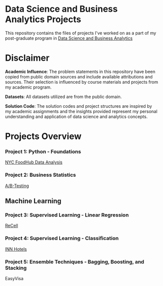 # Data Science and Business Analytics Projects
This repository contains the files of projects I've worked on as a part of my post-graduate program in [Data Science and Business Analytics](https://olympus.mygreatlearning.com/eportfolio)

# Disclaimer
**Academic Influence**: The problem statements in this repository have been copied from public domain sources and include available attributions and sources. Their selection is influenced by course materials and projects from my academic program.

**Datasets**: All datasets utilized are from the public domain.

**Solution Code**: The solution codes and project structures are inspired by my academic assignments and the insights provided represent my personal understanding and application of data science and analytics concepts.

# Projects Overview
### Project 1: Python - Foundations 
[NYC FoodHub Data Analysis](https://www.kaggle.com/datasets/ahsan81/food-ordering-and-delivery-app-dataset) 


### Project 2: Business Statistics
[A/B-Testing](https://www.kaggle.com/code/lilyhyseni/ab-testing) 

## Machine Learning 
### Project 3: Supervised Learning - Linear Regression 
[ReCell](https://www.kaggle.com/code/lilyhyseni/supervised-learning-linear-regression-recell)

### Project 4: Supervised Learning - Classification
[INN Hotels](https://www.kaggle.com/code/lilyhyseni/supervised-learning-classification)

### Project 5: Ensemble Techniques - Bagging, Boosting, and Stacking
EasyVisa



